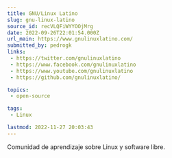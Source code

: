 ```yaml
---
title: GNU/Linux Latino
slug: gnu-linux-latino
source_id: recVLQFiWYYOOjMrg
date: 2022-09-26T22:01:54.000Z
url_main: https://www.gnulinuxlatino.com/
submitted_by: pedrogk
links: 
 - https://twitter.com/gnulinuxlatino
 - https://www.facebook.com/gnulinuxlatino
 - https://www.youtube.com/gnulinuxlatino
 - https://github.com/gnulinuxlatino/

topics: 
 - open-source

tags: 
 - Linux

lastmod: 2022-11-27 20:03:43
---
```


Comunidad de aprendizaje sobre Linux y software libre.

